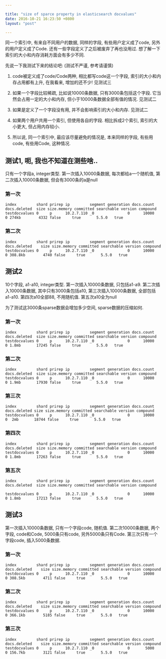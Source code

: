 ```yaml
---

title: "size of sparce property in elasticsearch docvalues"
date: 2016-10-21 16:23:50 +0800
layout: "post"

---
```


同一个索引中, 有来自不同用户的数据, 同样的字段, 有些用户定义成了code, 另外的用户定义成了Code. 还有一些字段定义了之后被废弃了再也没用过. 想了解一下索引的大小和内存消耗方面会有多少不同.

先说一下我测试下来的结论吧: (测试不严谨, 参考请谨慎)

1. code被定义成了code/Code两种, 相比都写code这一个字段, 索引的大小和内存占用都有上升, 在我看来, 增加的还不少!  见测试三

2. 如果一个字段比较稀疏, 比如说10000条数据, 只有3000条包括这个字段. 它当然会占用一定的大小和内存, 但小于10000条数据全部有值的情况.  见测试二

3. 如果是定义了一个字段没有用, 并不会影响索引的大小和内存.  见测试二

4. 如果两个用户共用一个索引, 但使用各自的字段. 相比拆成2个索引, 索引的大小更大, 但占用内存较小.

99. 所以说, 同一个索引中, 最应该尽量避免的情况是, 本来同样的字段, 有些用code, 有些用Code, 这种情况.

## 测试1, 呃, 我也不知道在测些啥.. 
只有一个字段a, integer类型. 第一次插入10000条数据, 每次都给a一个随机值, 第二次插入10000条数据, 但会有3000条的a是null

### 第一次

    index         shard prirep ip         segment generation docs.count docs.deleted  size size.memory committed searchable version compound     
    testdocvalues 0     p      10.2.7.110 _0               0      10000            0 274kb        4332 false     true       5.5.0   true     


### 第二次

    index         shard prirep ip         segment generation docs.count docs.deleted    size size.memory committed searchable version compound     
    testdocvalues 0     p      10.2.7.110 _0               0      10000            0 308.8kb        4740 false     true       5.5.0   true     


## 测试2

10个字段, a1-a10, integer类型. 第一次插入10000条数据, 只包括a1-a9. 第二次插入10000条数据, 其中只有3000条包括a10, 第三次插入10000条数据, 全部包括a1-a10. 第四次a10全部88, 不用随机值. 第五次a10全为null

为了测试这3000条sparse数据会增加多少空间, sparse数据的压缩如何.

### 第一次
    index         shard prirep ip         segment generation docs.count docs.deleted  size size.memory committed searchable version compound     
    testdocvalues 0     p      10.2.7.110 _0               0      10000            0 1.8mb       17245 false     true       5.5.0   true     


### 第二次
    index         shard prirep ip         segment generation docs.count docs.deleted  size size.memory committed searchable version compound   
    testdocvalues 0     p      10.2.7.110 _0               0      10000            0 1.9mb       17930 false     true       5.5.0   true     


### 第三次
    index         shard prirep ip         segment generation docs.count docs.deleted size size.memory committed searchable version compound   
    testdocvalues 0     p      10.2.7.110 _0               0      10000            0  2mb       18744 false     true       5.5.0   true     

### 第四次
    index         shard prirep ip         segment generation docs.count docs.deleted  size size.memory committed searchable version compound   
    testdocvalues 0     p      10.2.7.110 _0               0      10000            0 1.8mb       17263 false     true       5.5.0   true     

### 第五次
    index         shard prirep ip         segment generation docs.count docs.deleted  size size.memory committed searchable version compound   

    testdocvalues 0     p      10.2.7.110 _0               0      10000            0 1.8mb       17213 false     true       5.5.0   true     



## 测试3
第一次插入10000条数据, 只有一个字段code, 随机值. 第二次10000条数据, 两个字段, code和Code, 5000条只有code, 另外5000条只有Code. 第三次只有一个字段code, 插入5000条数据.


### 第一次
    index         shard prirep ip         segment generation docs.count docs.deleted    size size.memory committed searchable version compound   
    testdocvalues 0     p      10.2.7.110 _0               0      10000            0 308.5kb        4711 false     true       5.5.0   true     

### 第二次
    index         shard prirep ip         segment generation docs.count docs.deleted    size size.memory committed searchable version compound   
    testdocvalues 0     p      10.2.7.110 _0               0      10000            0 366.1kb        5185 false     true       5.5.0   true     

### 第三次
    index         shard prirep ip         segment generation docs.count docs.deleted    size size.memory committed searchable version compound 
    testdocvalues 0     p      10.2.7.110 _0               0       5000            0 156.7kb        3121 false     true       5.5.0   true     

